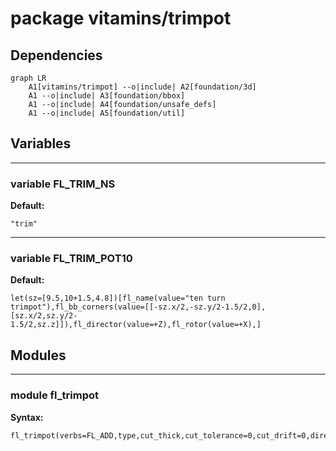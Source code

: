 # package vitamins/trimpot


## Dependencies

```mermaid
graph LR
    A1[vitamins/trimpot] --o|include| A2[foundation/3d]
    A1 --o|include| A3[foundation/bbox]
    A1 --o|include| A4[foundation/unsafe_defs]
    A1 --o|include| A5[foundation/util]
```

## Variables


---

### variable FL_TRIM_NS

__Default:__

    "trim"

---

### variable FL_TRIM_POT10

__Default:__

    let(sz=[9.5,10+1.5,4.8])[fl_name(value="ten turn trimpot"),fl_bb_corners(value=[[-sz.x/2,-sz.y/2-1.5/2,0],[sz.x/2,sz.y/2-1.5/2,sz.z]]),fl_director(value=+Z),fl_rotor(value=+X),]

## Modules


---

### module fl_trimpot

__Syntax:__

    fl_trimpot(verbs=FL_ADD,type,cut_thick,cut_tolerance=0,cut_drift=0,direction,octant)

